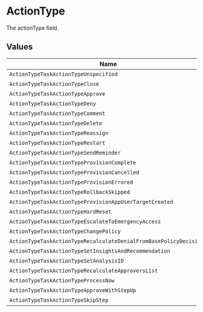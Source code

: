 # ActionType

The actionType field.


## Values

| Name                                                               | Value                                                              |
| ------------------------------------------------------------------ | ------------------------------------------------------------------ |
| `ActionTypeTaskActionTypeUnspecified`                              | TASK_ACTION_TYPE_UNSPECIFIED                                       |
| `ActionTypeTaskActionTypeClose`                                    | TASK_ACTION_TYPE_CLOSE                                             |
| `ActionTypeTaskActionTypeApprove`                                  | TASK_ACTION_TYPE_APPROVE                                           |
| `ActionTypeTaskActionTypeDeny`                                     | TASK_ACTION_TYPE_DENY                                              |
| `ActionTypeTaskActionTypeComment`                                  | TASK_ACTION_TYPE_COMMENT                                           |
| `ActionTypeTaskActionTypeDelete`                                   | TASK_ACTION_TYPE_DELETE                                            |
| `ActionTypeTaskActionTypeReassign`                                 | TASK_ACTION_TYPE_REASSIGN                                          |
| `ActionTypeTaskActionTypeRestart`                                  | TASK_ACTION_TYPE_RESTART                                           |
| `ActionTypeTaskActionTypeSendReminder`                             | TASK_ACTION_TYPE_SEND_REMINDER                                     |
| `ActionTypeTaskActionTypeProvisionComplete`                        | TASK_ACTION_TYPE_PROVISION_COMPLETE                                |
| `ActionTypeTaskActionTypeProvisionCancelled`                       | TASK_ACTION_TYPE_PROVISION_CANCELLED                               |
| `ActionTypeTaskActionTypeProvisionErrored`                         | TASK_ACTION_TYPE_PROVISION_ERRORED                                 |
| `ActionTypeTaskActionTypeRollbackSkipped`                          | TASK_ACTION_TYPE_ROLLBACK_SKIPPED                                  |
| `ActionTypeTaskActionTypeProvisionAppUserTargetCreated`            | TASK_ACTION_TYPE_PROVISION_APP_USER_TARGET_CREATED                 |
| `ActionTypeTaskActionTypeHardReset`                                | TASK_ACTION_TYPE_HARD_RESET                                        |
| `ActionTypeTaskActionTypeEscalateToEmergencyAccess`                | TASK_ACTION_TYPE_ESCALATE_TO_EMERGENCY_ACCESS                      |
| `ActionTypeTaskActionTypeChangePolicy`                             | TASK_ACTION_TYPE_CHANGE_POLICY                                     |
| `ActionTypeTaskActionTypeRecalculateDenialFromBasePolicyDecisions` | TASK_ACTION_TYPE_RECALCULATE_DENIAL_FROM_BASE_POLICY_DECISIONS     |
| `ActionTypeTaskActionTypeSetInsightsAndRecommendation`             | TASK_ACTION_TYPE_SET_INSIGHTS_AND_RECOMMENDATION                   |
| `ActionTypeTaskActionTypeSetAnalysisID`                            | TASK_ACTION_TYPE_SET_ANALYSIS_ID                                   |
| `ActionTypeTaskActionTypeRecalculateApproversList`                 | TASK_ACTION_TYPE_RECALCULATE_APPROVERS_LIST                        |
| `ActionTypeTaskActionTypeProcessNow`                               | TASK_ACTION_TYPE_PROCESS_NOW                                       |
| `ActionTypeTaskActionTypeApproveWithStepUp`                        | TASK_ACTION_TYPE_APPROVE_WITH_STEP_UP                              |
| `ActionTypeTaskActionTypeSkipStep`                                 | TASK_ACTION_TYPE_SKIP_STEP                                         |